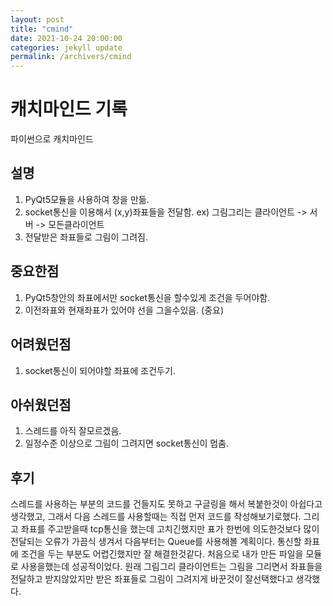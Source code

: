 ```yaml
---
layout: post
title: "cmind"
date: 2021-10-24 20:00:00
categories: jekyll update
permalink: /archivers/cmind
---
```



# 캐치마인드 기록
파이썬으로 캐치마인드 

## 설명
1. PyQt5모듈을 사용하여 창을 만듦.
2. socket통신을 이용해서 (x,y)좌표들을 전달함. ex) 그림그리는 클라이언트 -> 서버 -> 모든클라이언트
3. 전달받은 좌표들로 그림이 그려짐.

## 중요한점
1. PyQt5창안의 좌표에서만 socket통신을 할수있게 조건을 두어야함.
2. 이전좌표와 현재좌표가 있어야 선을 그을수있음. (중요)

## 어려웠던점
1. socket통신이 되어야할 좌표에 조건두기.

## 아쉬웠던점
1. 스레드를 아직 잘모르겠음.
2. 일정수준 이상으로 그림이 그려지면 socket통신이 멈춤. 

## 후기
스레드를 사용하는 부분의 코드를 건들지도 못하고 구글링을 해서 복붙한것이 아쉽다고 생각했고, 그래서 다음 스레드를 사용할때는 직접 먼저 코드를 작성해보기로했다. 그리고 좌표를 주고받을때 tcp통신을 했는데 고치긴했지만 표가 한번에 의도한것보다 많이 전달되는 오류가 가끔식 생겨서 다음부터는 Queue를 사용해볼 계획이다. 통신할 좌표에 조건을 두는 부분도 어렵긴했지만 잘 해결한것같다. 처음으로 내가 만든 파일을 모듈로 사용을했는데 성공적이었다. 원래 그림그리 클라이언트는 그림을 그리면서 좌표들을 전달하고 받지않았지만 받은 좌표들로 그림이 그려지게 바꾼것이 잘선택했다고 생각했다. 
